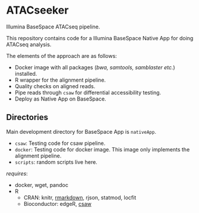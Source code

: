 # ATACseeker #

Illumina BaseSpace ATACseq pipeline. 

This repository contains code for a Illumina BaseSpace Native App for doing ATACseq analysis.

The elements of the approach are as follows: 

* Docker image with all packages (*bwa, samtools, samblaster etc.*) installed. 
* R wrapper for the alignment pipeline. 
* Quality checks on aligned reads.
* Pipe reads through `csaw` for differential accessibility testing.
* Deploy as Native App on BaseSpace. 

## Directories

Main development directory for BaseSpace App is `nativeApp`.

* `csaw`: Testing code for csaw pipeline.
* `docker`: Testing code for docker image. This image only implements the alignment pipeline.
* `scripts`: random scripts live here.

*requires*: 
* docker, wget, pandoc
* R
  * CRAN: knitr, [rmarkdown](https://cran.r-project.org/web/packages/rmarkdown/index.html), rjson, statmod, locfit
  * Bioconductor: edgeR, [csaw](http://bioconductor.org/packages/release/bioc/html/csaw.html)
